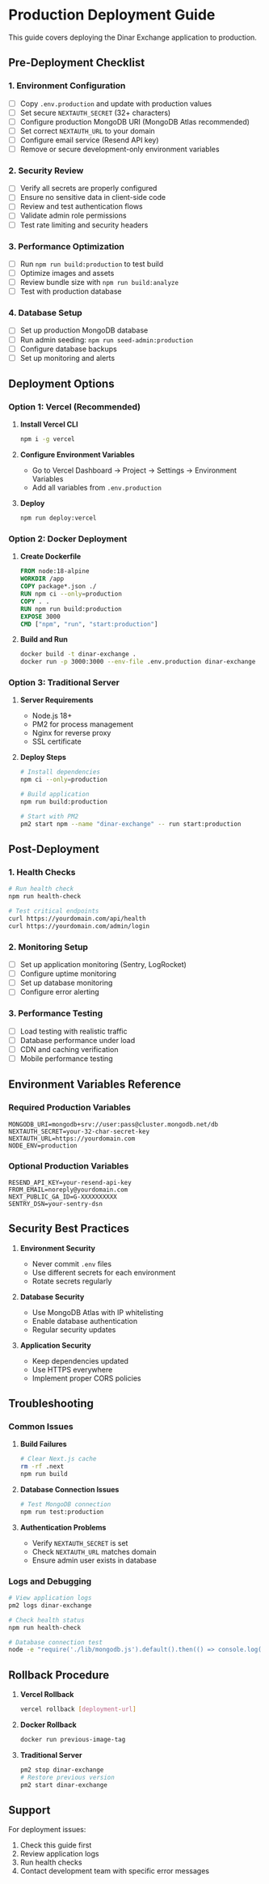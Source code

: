 # Production Deployment Guide

This guide covers deploying the Dinar Exchange application to production.

## Pre-Deployment Checklist

### 1. Environment Configuration
- [ ] Copy `.env.production` and update with production values
- [ ] Set secure `NEXTAUTH_SECRET` (32+ characters)
- [ ] Configure production MongoDB URI (MongoDB Atlas recommended)
- [ ] Set correct `NEXTAUTH_URL` to your domain
- [ ] Configure email service (Resend API key)
- [ ] Remove or secure development-only environment variables

### 2. Security Review
- [ ] Verify all secrets are properly configured
- [ ] Ensure no sensitive data in client-side code
- [ ] Review and test authentication flows
- [ ] Validate admin role permissions
- [ ] Test rate limiting and security headers

### 3. Performance Optimization
- [ ] Run `npm run build:production` to test build
- [ ] Optimize images and assets
- [ ] Review bundle size with `npm run build:analyze`
- [ ] Test with production database

### 4. Database Setup
- [ ] Set up production MongoDB database
- [ ] Run admin seeding: `npm run seed-admin:production`
- [ ] Configure database backups
- [ ] Set up monitoring and alerts

## Deployment Options

### Option 1: Vercel (Recommended)

1. **Install Vercel CLI**
   ```bash
   npm i -g vercel
   ```

2. **Configure Environment Variables**
   - Go to Vercel Dashboard → Project → Settings → Environment Variables
   - Add all variables from `.env.production`

3. **Deploy**
   ```bash
   npm run deploy:vercel
   ```

### Option 2: Docker Deployment

1. **Create Dockerfile**
   ```dockerfile
   FROM node:18-alpine
   WORKDIR /app
   COPY package*.json ./
   RUN npm ci --only=production
   COPY . .
   RUN npm run build:production
   EXPOSE 3000
   CMD ["npm", "run", "start:production"]
   ```

2. **Build and Run**
   ```bash
   docker build -t dinar-exchange .
   docker run -p 3000:3000 --env-file .env.production dinar-exchange
   ```

### Option 3: Traditional Server

1. **Server Requirements**
   - Node.js 18+
   - PM2 for process management
   - Nginx for reverse proxy
   - SSL certificate

2. **Deploy Steps**
   ```bash
   # Install dependencies
   npm ci --only=production
   
   # Build application
   npm run build:production
   
   # Start with PM2
   pm2 start npm --name "dinar-exchange" -- run start:production
   ```

## Post-Deployment

### 1. Health Checks
```bash
# Run health check
npm run health-check

# Test critical endpoints
curl https://yourdomain.com/api/health
curl https://yourdomain.com/admin/login
```

### 2. Monitoring Setup
- [ ] Set up application monitoring (Sentry, LogRocket)
- [ ] Configure uptime monitoring
- [ ] Set up database monitoring
- [ ] Configure error alerting

### 3. Performance Testing
- [ ] Load testing with realistic traffic
- [ ] Database performance under load
- [ ] CDN and caching verification
- [ ] Mobile performance testing

## Environment Variables Reference

### Required Production Variables
```env
MONGODB_URI=mongodb+srv://user:pass@cluster.mongodb.net/db
NEXTAUTH_SECRET=your-32-char-secret-key
NEXTAUTH_URL=https://yourdomain.com
NODE_ENV=production
```

### Optional Production Variables
```env
RESEND_API_KEY=your-resend-api-key
FROM_EMAIL=noreply@yourdomain.com
NEXT_PUBLIC_GA_ID=G-XXXXXXXXXX
SENTRY_DSN=your-sentry-dsn
```

## Security Best Practices

1. **Environment Security**
   - Never commit `.env` files
   - Use different secrets for each environment
   - Rotate secrets regularly

2. **Database Security**
   - Use MongoDB Atlas with IP whitelisting
   - Enable database authentication
   - Regular security updates

3. **Application Security**
   - Keep dependencies updated
   - Use HTTPS everywhere
   - Implement proper CORS policies

## Troubleshooting

### Common Issues

1. **Build Failures**
   ```bash
   # Clear Next.js cache
   rm -rf .next
   npm run build
   ```

2. **Database Connection Issues**
   ```bash
   # Test MongoDB connection
   npm run test:production
   ```

3. **Authentication Problems**
   - Verify `NEXTAUTH_SECRET` is set
   - Check `NEXTAUTH_URL` matches domain
   - Ensure admin user exists in database

### Logs and Debugging

```bash
# View application logs
pm2 logs dinar-exchange

# Check health status
npm run health-check

# Database connection test
node -e "require('./lib/mongodb.js').default().then(() => console.log('DB OK'))"
```

## Rollback Procedure

1. **Vercel Rollback**
   ```bash
   vercel rollback [deployment-url]
   ```

2. **Docker Rollback**
   ```bash
   docker run previous-image-tag
   ```

3. **Traditional Server**
   ```bash
   pm2 stop dinar-exchange
   # Restore previous version
   pm2 start dinar-exchange
   ```

## Support

For deployment issues:
1. Check this guide first
2. Review application logs
3. Run health checks
4. Contact development team with specific error messages